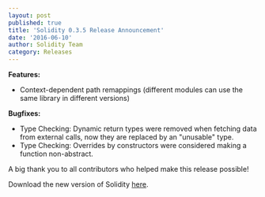 ```yaml
---
layout: post
published: true
title: 'Solidity 0.3.5 Release Announcement'
date: '2016-06-10'
author: Solidity Team
category: Releases
---
```


**Features:**
- Context-dependent path remappings (different modules can use the same library in different versions)

**Bugfixes:**
- Type Checking: Dynamic return types were removed when fetching data from external calls, now they are replaced by an "unusable" type.
- Type Checking: Overrides by constructors were considered making a function non-abstract.


A big thank you to all contributors who helped make this release possible!

Download the new version of Solidity [here](https://github.com/ethereum/solidity/releases/tag/v0.3.5).
  